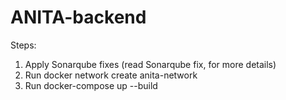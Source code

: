 # ANITA-backend

Steps:

1) Apply Sonarqube fixes (read Sonarqube fix, for more details)
2) Run docker network create anita-network
3) Run docker-compose up --build
